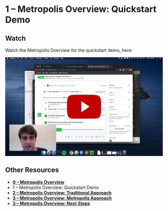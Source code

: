 # 1 – Metropolis Overview: Quickstart Demo

## Watch 

Watch the Metropolis Overview for the quickstart demo, here:

[![1 – Metropolis Overview: Quickstart Demo](overview-1.png)](https://youtu.be/Hmi06H4OtvA)

## Other Resources

* **[0 – Metropolis Overview](/overview/README.md)**
* 1 – Metropolis Overview: Quickstart Demo
* **[2 – Metropolis Overview: Traditional Approach](/overview/2.md)**
* **[3 – Metropolis Overview: Metropolis Approach](/overview/3.md)**
* **[3 – Metropolis Overview: Next Steps](/overview/3.md)**
